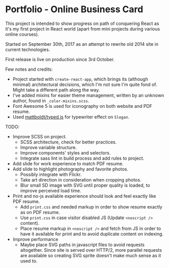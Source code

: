 # Portfolio - Online Business Card
 
This project is intended to show progress on path of conquering React as it's my first project in React world (apart from mini projects during various online courses).

Started on September 30th, 2017 as an attempt to rewrite old 2014 site in current technologies.

First release is live on production since 3rd October.

Few notes and credits:
- Project started with `create-react-app`, which brings its (although minimal) architectural decisions,
which I'm not sure I'm quite fond of. Might take a different path along the way.
- I've added mixins for easier theme management, written by an unknown author, found in `_color-mixins.scss`.
- Font Awesome 5 is used for iconography on both website and PDF resume.
- Used [mattboldt/typed.js](https://github.com/mattboldt/typed.js/) for typewriter effect on `Slogan`.

TODO:
- Improve SCSS on project.
    - SCSS architecture, check for better practices.
    - Improve variable structure.
    - Improve components' styles and selectors.
    - Integrate sass lint in build process and add rules to project.
- Add slide for work experience to match PDF resume.
- Add slide to highlight photography and favorite photos.
    - Possibly integrate with Flickr.
    - Take art direction in consideration when cropping photos.
    - Blur small SD image with SVG until proper quality is loaded, to improve perceived load time.  
- Print and no-js available experience should look and feel exactly like PDF resume.
    - Add `print.css` and needed markup in order to show resume exactly as on PDF resume.
    - Use `print.css` in case visitor disabled JS (Update `<noscript />` content).
    - Place resume markup in `<noscript />` and fetch from JS in order to have it available for print and to avoid duplicate content on indexing.
- Improve performance
    - Maybe place SVG paths in javascript files to avoid requests altogether. Since site is served over HTTP/2, more parallel requests are available so creating SVG sprite doesn't make much sense as it used to.
